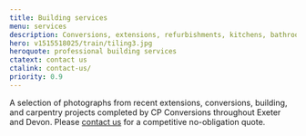 ```yaml
---
title: Building services
menu: services
description: Conversions, extensions, refurbishments, kitchens, bathrooms and carpentry services offered in Exeter and throughout Devon.
hero: v1515518025/train/tiling3.jpg
heroquote: professional building services
ctatext: contact us
ctalink: contact-us/
priority: 0.9
---
```


A selection of photographs from recent extensions, conversions, building, and carpentry projects completed by CP Conversions throughout Exeter and Devon. Please [contact us]([root]contact-us/) for a competitive no-obligation quote.
